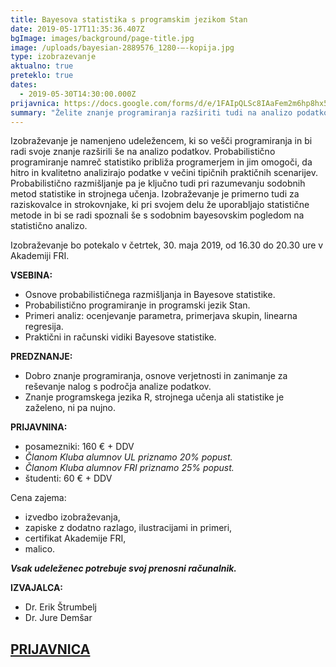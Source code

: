 ```yaml
---
title: Bayesova statistika s programskim jezikom Stan
date: 2019-05-17T11:35:36.407Z
bgImage: images/background/page-title.jpg
image: /uploads/bayesian-2889576_1280-–-kopija.jpg
type: izobrazevanje
aktualno: true
preteklo: true
dates:
  - 2019-05-30T14:30:00.000Z
prijavnica: https://docs.google.com/forms/d/e/1FAIpQLSc8IAaFem2m6hp8hx5143Rna-FDDGu14m1Z_OzzjipR0JXDRA/viewform?usp=sf_link
summary: "Želite znanje programiranja razširiti tudi na analizo podatkov? Potem vas vabimo na izobraževanje, kjer se bomo skupaj poglobili v osnove probabilističnega razmišljanja in Bayesove statistike.\r Z nami bosta dr. Erik Štrumbelj in dr. Jure Demšar."
---
```

Izobraževanje je namenjeno udeležencem, ki so vešči programiranja in bi radi svoje znanje razširili še na analizo podatkov. Probabilistično programiranje namreč statistiko približa programerjem in jim omogoči, da hitro in kvalitetno analizirajo podatke v večini tipičnih praktičnih scenarijev. Probabilistično razmišljanje pa je ključno tudi pri razumevanju sodobnih metod statistike in strojnega učenja. Izobraževanje je primerno tudi za raziskovalce in strokovnjake, ki pri svojem delu že uporabljajo statistične metode in bi se radi spoznali še s sodobnim bayesovskim pogledom na statistično analizo.

Izobraževanje bo potekalo v četrtek, 30. maja 2019, od 16.30 do 20.30 ure v Akademiji FRI.

**VSEBINA:**

* Osnove probabilističnega razmišljanja in Bayesove statistike.
* Probabilistično programiranje in programski jezik Stan.
* Primeri analiz: ocenjevanje parametra, primerjava skupin, linearna regresija.
* Praktični in računski vidiki Bayesove statistike.

**PREDZNANJE:**

* Dobro znanje programiranja, osnove verjetnosti in zanimanje za reševanje nalog s področja analize
  podatkov.
* Znanje programskega jezika R, strojnega učenja ali statistike je zaželeno, ni pa nujno.

**PRIJAVNINA:**

* posamezniki: 160 € + DDV 
* _Članom Kluba alumnov UL priznamo 20% popust._
* _Članom Kluba alumnov FRI priznamo 25% popust._
* študenti: 60 € + DDV

Cena zajema:

* izvedbo izobraževanja,
* zapiske z dodatno razlago, ilustracijami in primeri,
* certifikat Akademije FRI,
* malico.

_**Vsak udeleženec potrebuje svoj prenosni računalnik.**_

**IZVAJALCA:**

* Dr. Erik Štrumbelj
* Dr. Jure Demšar



## [PRIJAVNICA](https://docs.google.com/forms/d/e/1FAIpQLSc8IAaFem2m6hp8hx5143Rna-FDDGu14m1Z_OzzjipR0JXDRA/viewform?usp=sf_link)

